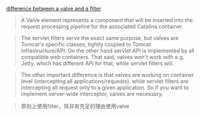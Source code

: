 [difference between a valve and a filter](https://stackoverflow.com/questions/5537467/difference-between-a-valve-and-a-filter)



> A Valve element represents a component that will be inserted into the request processing pipeline for the 
associated Catalina container.

> The servlet filters serve the exact same purpose, but valves are Tomcat's specific classes, tightly coupled to Tomcat infrastructure/API. On the other hand servlet API is implemented by all compatible web containers. That said, valves won't work with e.g. Jetty, which has different API for that, while servlet filters will.

> The other important difference is that valves are working on container level (intercepting all applications/requests), while servlet filters are intercepting all request only to a given application. So if you want to implement server-wide interceptor, valves are necessary.

> 原则上使用filter，除非有充足的理由使用valve